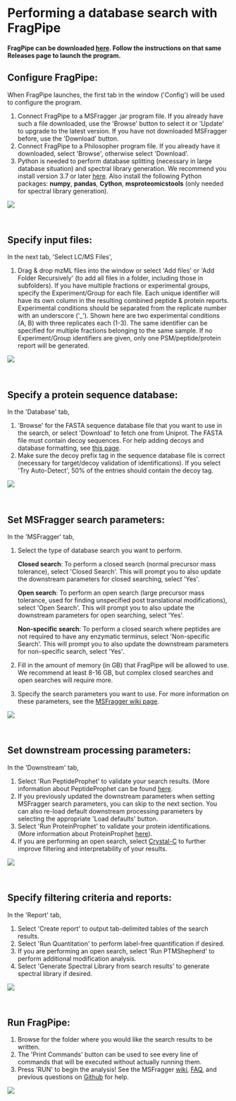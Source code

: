 # Performing a database search with FragPipe

#### FragPipe can be downloaded [here](https://github.com/Nesvilab/FragPipe/releases). Follow the instructions on that same Releases page to launch the program.

## Configure FragPipe:
When FragPipe launches, the first tab in the window ('Config') will be used to configure the program.
1. Connect FragPipe to a MSFragger .jar program file. If you already have such a file downloaded, use the 'Browse' button to select it or 'Update' to upgrade to the latest version. If you have not downloaded MSFragger before, use the 'Download' button.
2. Connect FragPipe to a Philosopher program file. If you already have it downloaded, select 'Browse', otherwise select 'Download'.
3. Python is needed to perform database splitting (necessary in large database situation) and spectral library generation. We recommend you install version 3.7 or later [here](https://www.python.org/downloads/). Also install the following Python packages: **numpy**, **pandas**, **Cython**, **msproteomicstools** (only needed for spectral library generation).

![](https://raw.githubusercontent.com/Nesvilab/MSFragger/master/images/fragpipe_1.png)
 

 <br>

## Specify input files:
In the next tab, 'Select LC/MS Files',
1. Drag & drop mzML files into the window or select 'Add files' or 'Add Folder Recursively' (to add all files in a folder, including those in subfolders). If you have multiple fractions or experimental groups, specify the Experiment/Group for each file. Each unique identifier will have its own column in the resulting combined peptide & protein reports. Experimental conditions should be separated from the replicate number with an underscore ('\_'). Shown here are two experimental conditions (A, B) with three replicates each (1-3). The same identifier can be specified for multiple fractions belonging to the same sample. If no Experiment/Group identifiers are given, only one PSM/peptide/protein report will be generated.

![](https://raw.githubusercontent.com/Nesvilab/MSFragger/master/images/fragpipe_2.png)
 

 <br>

 
## Specify a protein sequence database:
In the 'Database' tab,
1. 'Browse' for the FASTA sequence database file that you want to use in the search, or select 'Download' to fetch one from Uniprot. The FASTA file must contain decoy sequences. For help adding decoys and database formatting, see [this page](https://github.com/Nesvilab/philosopher/wiki/Database).
2. Make sure the decoy prefix tag in the sequence database file is correct (necessary for target/decoy validation of identifications). If you select 'Try Auto-Detect', 50% of the entries should contain the decoy tag.
  
![](https://raw.githubusercontent.com/Nesvilab/MSFragger/master/images/fragpipe_3.png)


 <br>

## Set MSFragger search parameters:
In the 'MSFragger' tab,
1. Select the type of database search you want to perform.

   **Closed search**: To perform a closed search (normal precursor mass tolerance), select 'Closed Search'. This will prompt you to also update the downstream parameters for closed searching, select 'Yes'.

   **Open search**: To perform an open search (large precursor mass tolerance, used for finding unspecified post translational modifications), select 'Open Search'. This will prompt you to also update the downstream parameters for open searching, select 'Yes'.

   **Non-specific search**: To perform a closed search where peptides are not required to have any enzymatic terminus, select 'Non-specific Search'. This will prompt you to also update the downstream parameters for non-specific search, select 'Yes'.
 2. Fill in the amount of memory (in GB) that FragPipe will be allowed to use. We recommend at least 8-16 GB, but complex closed searches and open searches will require more.
 3. Specify the search parameters you want to use. For more information on these parameters, see the [MSFragger wiki page](https://github.com/Nesvilab/MSFragger/wiki/Setting-the-Parameters).
 
![](https://raw.githubusercontent.com/Nesvilab/MSFragger/master/images/fragpipe_4.png)
 
 
 <br>

## Set downstream processing parameters:
In the 'Downstream' tab,
1. Select 'Run PeptideProphet' to validate your search results. (More information about PeptideProphet can be found [here](http://peptideprophet.sourceforge.net/).
2. If you previously updated the downstream parameters when setting MSFragger search parameters, you can skip to the next section. You can also re-load default downstream processing parameters by selecting the appropriate 'Load defaults' button.
3. Select 'Run ProteinProphet' to validate your protein identifications. (More information about ProteinProphet [here](http://proteinprophet.sourceforge.net/)).
4. If you are performing an open search, select [Crystal-C](https://www.nesvilab.org/Crystal-C/) to further improve filtering and interpretability of your results.

![](https://raw.githubusercontent.com/Nesvilab/MSFragger/master/images/fragpipe_5.png)


 <br>
 
## Specify filtering criteria and reports:
In the 'Report' tab,
1. Select 'Create report' to output tab-delimited tables of the search results.
2. Select 'Run Quantitation' to perform label-free quantification if desired.
3. If you are performing an open search, select 'Run PTMShepherd' to perform additional modification analysis.
4. Select 'Generate Spectral Library from search results' to generate spectral library if desired.

![](https://raw.githubusercontent.com/Nesvilab/MSFragger/master/images/fragpipe_6.png)


 <br>
 
## Run FragPipe:
1. Browse for the folder where you would like the search results to be written.
2. The 'Print Commands' button can be used to see every line of commands that will be executed without actually running them.
3. Press 'RUN' to begin the analysis! See the MSFragger [wiki](https://github.com/Nesvilab/MSFragger/wiki), [FAQ](https://github.com/Nesvilab/MSFragger/wiki/Frequently-Asked-Questions), and previous questions on [Github](https://github.com/Nesvilab/FragPipe/issues?utf8=%E2%9C%93&q=) for help.


![](https://raw.githubusercontent.com/Nesvilab/MSFragger/master/images/fragpipe_7.png)
 

